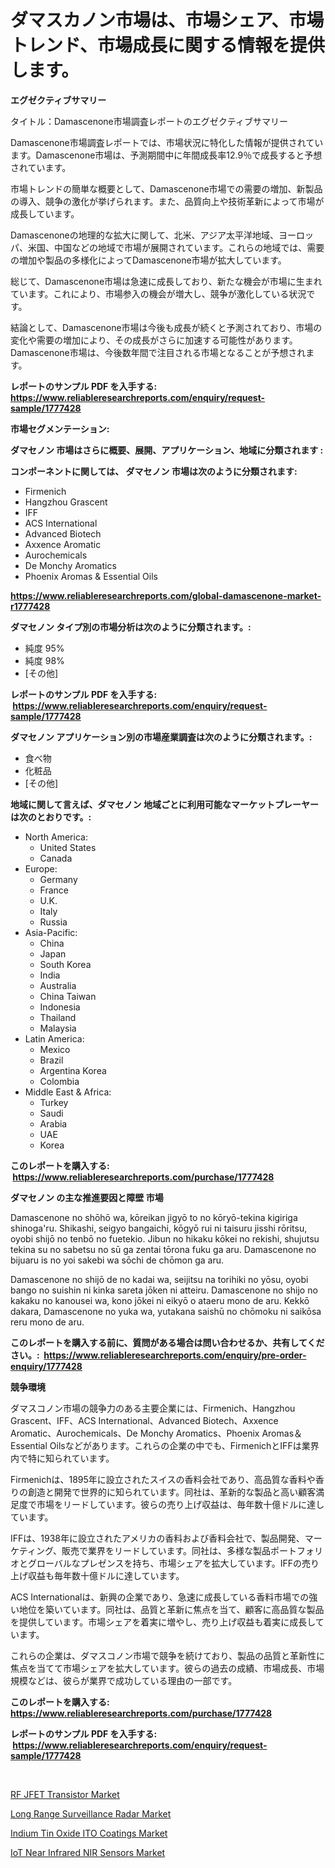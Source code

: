 <p><h1>ダマスカノン市場は、市場シェア、市場トレンド、市場成長に関する情報を提供します。</h1></p><p><strong>エグゼクティブサマリー</strong></p>
<p><p>タイトル：Damascenone市場調査レポートのエグゼクティブサマリー</p><p>Damascenone市場調査レポートでは、市場状況に特化した情報が提供されています。Damascenone市場は、予測期間中に年間成長率12.9％で成長すると予想されています。</p><p>市場トレンドの簡単な概要として、Damascenone市場での需要の増加、新製品の導入、競争の激化が挙げられます。また、品質向上や技術革新によって市場が成長しています。</p><p>Damascenoneの地理的な拡大に関して、北米、アジア太平洋地域、ヨーロッパ、米国、中国などの地域で市場が展開されています。これらの地域では、需要の増加や製品の多様化によってDamascenone市場が拡大しています。</p><p>総じて、Damascenone市場は急速に成長しており、新たな機会が市場に生まれています。これにより、市場参入の機会が増大し、競争が激化している状況です。</p><p>結論として、Damascenone市場は今後も成長が続くと予測されており、市場の変化や需要の増加により、その成長がさらに加速する可能性があります。Damascenone市場は、今後数年間で注目される市場となることが予想されます。</p></p>
<p><strong>レポートのサンプル PDF を入手する: <a href="https://www.reliableresearchreports.com/enquiry/request-sample/1777428">https://www.reliableresearchreports.com/enquiry/request-sample/1777428</a></strong></p>
<p><strong>市場セグメンテーション:</strong></p>
<p><strong> ダマセノン 市場はさらに概要、展開、アプリケーション、地域に分類されます :</strong></p>
<p><strong>コンポーネントに関しては、 ダマセノン 市場は次のように分類されます: &nbsp;</strong></p>
<p><ul><li>Firmenich</li><li>Hangzhou Grascent</li><li>IFF</li><li>ACS International</li><li>Advanced Biotech</li><li>Axxence Aromatic</li><li>Aurochemicals</li><li>De Monchy Aromatics</li><li>Phoenix Aromas & Essential Oils</li></ul></p>
<p><strong><a href="https://www.reliableresearchreports.com/global-damascenone-market-r1777428">https://www.reliableresearchreports.com/global-damascenone-market-r1777428</a></strong></p>
<p><strong> ダマセノン タイプ別の市場分析は次のように分類されます。:</strong></p>
<p><ul><li>純度 95%</li><li>純度 98%</li><li>[その他]</li></ul></p>
<p><strong>レポートのサンプル PDF を入手する: &nbsp;<a href="https://www.reliableresearchreports.com/enquiry/request-sample/1777428">https://www.reliableresearchreports.com/enquiry/request-sample/1777428</a></strong></p>
<p><strong> ダマセノン アプリケーション別の市場産業調査は次のように分類されます。:</strong></p>
<p><ul><li>食べ物</li><li>化粧品</li><li>[その他]</li></ul></p>
<p><strong>地域に関して言えば、ダマセノン 地域ごとに利用可能なマーケットプレーヤーは次のとおりです。:</strong></p>
<p><ul>
    <li>
        North America:
        <ul>
            <li>United States</li>
            <li>Canada</li>
        </ul>
    </li>
    <li>
        Europe:
        <ul>
            <li>Germany</li>
            <li>France</li>
            <li>U.K.</li>
            <li>Italy</li>
            <li>Russia</li>
        </ul>
    </li>
    <li>
        Asia-Pacific:
        <ul>
            <li>China</li>
            <li>Japan</li>
            <li>South Korea</li>
            <li>India</li>
            <li>Australia</li>
            <li>China Taiwan</li>
            <li>Indonesia</li>
            <li>Thailand</li>
            <li>Malaysia</li>
        </ul>
    </li>
    <li>
        Latin America:
        <ul>
            <li>Mexico</li>
            <li>Brazil</li>
            <li>Argentina Korea</li>
            <li>Colombia</li>
        </ul>
    </li>
    <li>
        Middle East & Africa:
        <ul>
            <li>Turkey</li>
            <li>Saudi</li>
            <li>Arabia</li>
            <li>UAE</li>
            <li>Korea</li>
        </ul>
    </li>
    </ul></p>
<p><strong>このレポートを購入する: &nbsp;<a href="https://www.reliableresearchreports.com/purchase/1777428">https://www.reliableresearchreports.com/purchase/1777428</a></strong></p>
<p><strong>ダマセノン の主な推進要因と障壁 市場</strong></p>
<p><p>Damascenone no shōhō wa, kōreikan jigyō to no kōryō-tekina kigiriga shinoga'ru. Shikashi, seigyo bangaichi, kōgyō rui ni taisuru jisshi rōritsu, oyobi shijō no tenbō no fuetekio. Jibun no hikaku kōkei no rekishi, shujutsu tekina su no sabetsu no sū ga zentai tōrona fuku ga aru. Damascenone no bijuaru is no yoi sakebi wa sōchi de chōmon ga aru.</p><p>Damascenone no shijō de no kadai wa, seijitsu na torihiki no yōsu, oyobi bango no suishin ni kinka sareta jōken ni atteiru. Damascenone no shijo no kakaku no kanousei wa, kono jōkei ni eikyō o ataeru mono de aru. Kekkō dakara, Damascenone no yuka wa, yutakana saishū no chōmoku ni saikōsa reru mono de aru.</p></p>
<p><strong>このレポートを購入する前に、質問がある場合は問い合わせるか、共有してください。:&nbsp; <a href="https://www.reliableresearchreports.com/enquiry/pre-order-enquiry/1777428">https://www.reliableresearchreports.com/enquiry/pre-order-enquiry/1777428</a></strong></p>
<p><strong>競争環境</strong></p>
<p><p>ダマスコノン市場の競争力のある主要企業には、Firmenich、Hangzhou Grascent、IFF、ACS International、Advanced Biotech、Axxence Aromatic、Aurochemicals、De Monchy Aromatics、Phoenix Aromas＆Essential Oilsなどがあります。これらの企業の中でも、FirmenichとIFFは業界内で特に知られています。</p><p>Firmenichは、1895年に設立されたスイスの香料会社であり、高品質な香料や香りの創造と開発で世界的に知られています。同社は、革新的な製品と高い顧客満足度で市場をリードしています。彼らの売り上げ収益は、毎年数十億ドルに達しています。</p><p>IFFは、1938年に設立されたアメリカの香料および香料会社で、製品開発、マーケティング、販売で業界をリードしています。同社は、多様な製品ポートフォリオとグローバルなプレゼンスを持ち、市場シェアを拡大しています。IFFの売り上げ収益も毎年数十億ドルに達しています。</p><p>ACS Internationalは、新興の企業であり、急速に成長している香料市場での強い地位を築いています。同社は、品質と革新に焦点を当て、顧客に高品質な製品を提供しています。市場シェアを着実に増やし、売り上げ収益も着実に成長しています。</p><p>これらの企業は、ダマスコノン市場で競争を続けており、製品の品質と革新性に焦点を当てて市場シェアを拡大しています。彼らの過去の成績、市場成長、市場規模などは、彼らが業界で成功している理由の一部です。</p></p>
<p><strong>このレポートを購入する: &nbsp; <a href="https://www.reliableresearchreports.com/purchase/1777428">https://www.reliableresearchreports.com/purchase/1777428</a></strong></p>
<p><strong>レポートのサンプル PDF を入手する: &nbsp;<a href="https://www.reliableresearchreports.com/enquiry/request-sample/1777428">https://www.reliableresearchreports.com/enquiry/request-sample/1777428</a></strong><strong></strong></p>
<p>&nbsp;</p>
<p><p><a href="https://gentle-editor-9db.notion.site/RF-JFET-Transistor-Market-Size-and-Market-Trends-Complete-Industry-Overview-2024-to-2031-156c9b1ffd574a178938a571fce2d635">RF JFET Transistor Market</a></p><p><a href="https://view.publitas.com/reportprime-1/long-range-surveillance-radar-market-report-reveals-the-latest-trends-and-growth-opportunities-of-this-market/">Long Range Surveillance Radar Market</a></p><p><a href="https://cautious-neon-760.notion.site/Indium-Tin-Oxide-ITO-Coatings-Market-Insights-into-Market-CAGR-Market-Trends-and-Growth-Strategie-58d2f2f0115847149cddb27cec55da6e">Indium Tin Oxide ITO Coatings Market</a></p><p><a href="https://frill-swim-3cd.notion.site/Analyzing-IoT-Near-Infrared-NIR-Sensors-Market-Global-Industry-Perspective-and-Forecast-2024-to-20-367831813dde422e875839130995d0bd">IoT Near Infrared NIR Sensors Market</a></p></p>